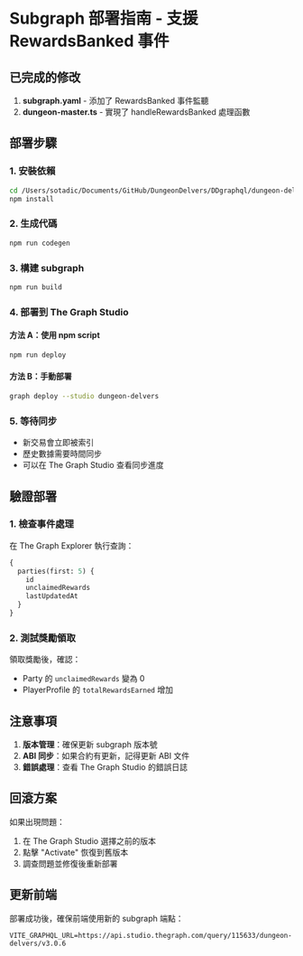 # Subgraph 部署指南 - 支援 RewardsBanked 事件

## 已完成的修改

1. **subgraph.yaml** - 添加了 RewardsBanked 事件監聽
2. **dungeon-master.ts** - 實現了 handleRewardsBanked 處理函數

## 部署步驟

### 1. 安裝依賴
```bash
cd /Users/sotadic/Documents/GitHub/DungeonDelvers/DDgraphql/dungeon-delvers
npm install
```

### 2. 生成代碼
```bash
npm run codegen
```

### 3. 構建 subgraph
```bash
npm run build
```

### 4. 部署到 The Graph Studio

#### 方法 A：使用 npm script
```bash
npm run deploy
```

#### 方法 B：手動部署
```bash
graph deploy --studio dungeon-delvers
```

### 5. 等待同步
- 新交易會立即被索引
- 歷史數據需要時間同步
- 可以在 The Graph Studio 查看同步進度

## 驗證部署

### 1. 檢查事件處理
在 The Graph Explorer 執行查詢：
```graphql
{
  parties(first: 5) {
    id
    unclaimedRewards
    lastUpdatedAt
  }
}
```

### 2. 測試獎勵領取
領取獎勵後，確認：
- Party 的 `unclaimedRewards` 變為 0
- PlayerProfile 的 `totalRewardsEarned` 增加

## 注意事項

1. **版本管理**：確保更新 subgraph 版本號
2. **ABI 同步**：如果合約有更新，記得更新 ABI 文件
3. **錯誤處理**：查看 The Graph Studio 的錯誤日誌

## 回滾方案

如果出現問題：
1. 在 The Graph Studio 選擇之前的版本
2. 點擊 "Activate" 恢復到舊版本
3. 調查問題並修復後重新部署

## 更新前端

部署成功後，確保前端使用新的 subgraph 端點：
```env
VITE_GRAPHQL_URL=https://api.studio.thegraph.com/query/115633/dungeon-delvers/v3.0.6
```